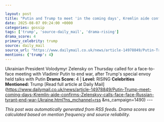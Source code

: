 ```yaml
---

layout: post
title: "Putin and Trump to meet 'in the coming days', Kremlin aide confirms as Zelenskyy calls for face-to-face with Russian tyrant to end the war in Ukraine"
date: 2025-08-07 09:24:00 +0000
categories: gossip
tags: ['trump', 'source-daily_mail', 'drama-rising']
drama_score: 4
primary_celebrity: trump
source: daily_mail
source_url: "https://www.dailymail.co.uk/news/article-14978849/Putin-Trump-meet-coming-days-Kremlin-aide-confirms-Zelenskyy-calls-face-face-Russian-tyrant-end-war-Ukraine.html?ns_mchannel=rss&1490&campaign=1490"
mentions: {'trump': 4}
---
```


Ukrainian President Volodymyr Zelensky on Thursday called for a face-to-face meeting with Vladimir Putin to end war, after Trump's special envoy held talks with Putin **Drama Score:** 4 | **Level:** RISING **Celebrities Mentioned:** Trump [Read full article at Daily Mail](https://www.dailymail.co.uk/news/article-14978849/Putin-Trump-meet-coming-days-Kremlin-aide-confirms-Zelenskyy-calls-face-face-Russian-tyrant-end-war-Ukraine.html?ns_mchannel=rss &ns_campaign=1490) --- 

*This post was automatically generated from RSS feeds. Drama scores are calculated based on mention frequency and source reliability.*